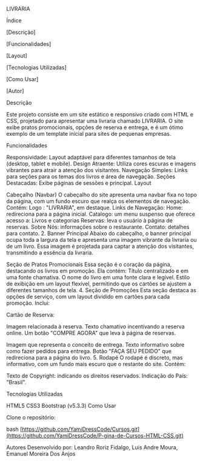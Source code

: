 LIVRARIA

Índice

[Descrição]

[Funcionalidades]

[Layout]

[Tecnologias Utilizadas]

[Como Usar]

[Autor]

Descrição

Este projeto consiste em um site estático e responsivo criado com HTML e CSS, projetado para apresentar uma livraria chamado LIVRARIA. O site exibe pratos promocionais, opções de reserva e entrega, e é um ótimo exemplo de um template inicial para sites de pequenas empresas.

Funcionalidades

Responsividade: Layout adaptável para diferentes tamanhos de tela (desktop, tablet e mobile).
Design Atraente: Utiliza cores escuras e imagens vibrantes para atrair a atenção dos visitantes.
Navegação Simples: Links para seções para os temas dos livros e área de navegação.
Seções Destacadas: Exibe páginas de sessões e principal.
Layout

Cabeçalho (Navbar) O cabeçalho do site apresenta uma navbar fixa no topo da página, com um fundo escuro que realça os elementos de navegação. Contém:
Logo : "LIVRARIA", em destaque. Links de Navegação: Home: redireciona para a página inicial. Catalogo: um menu suspenso que oferece acesso a: Livros e categorias Reservas: leva o usuário à página de reservas. Sobre Nós: informações sobre o restaurante. Contato: detalhes para contato. 2. Banner Principal Abaixo do cabeçalho, o banner principal ocupa toda a largura da tela e apresenta uma imagem vibrante da livraria ou de um livro. Essa imagem é projetada para captar a atenção dos visitantes, transmitindo a essência da livraria.

Seção de Pratos Promocionais Essa seção é o coração da página, destacando os livros em promoção. Ela contém:
Título centralizado e em uma fonte chamativa. O nome do livro em uma fonte clara e legível. Estilo de exibição em um layout flexível, permitindo que os cartões se ajustem a diferentes tamanhos de tela. 4. Seção de Promoções Esta seção destaca as opções de serviço, com um layout dividido em cartões para cada promoção. Inclui:

Cartão de Reserva:

Imagem relacionada à reserva. Texto chamativo incentivando a reserva online. Um botão "COMPRE AGORA" que leva à página de reservas.

Imagem que representa o conceito de entrega. Texto informativo sobre como fazer pedidos para entrega. Botão "FAÇA SEU PEDIDO" que redireciona para a página do livro. 5. Rodapé O rodapé é discreto, mas informativo, com um fundo mais escuro que o restante do site. Contém:

Texto de Copyright: indicando os direitos reservados. Indicação do País: "Brasil".

Tecnologias Utilizadas

HTML5
CSS3
Bootstrap (v5.3.3)
Como Usar

Clone o repositório:

bash [https://github.com/YamiDressCode/Cursos.git](https://github.com/YamiDressCode/P-gina-de-Cursos-HTML-CSS.git)

Autores Desenvolvido por: Leandro Roriz Fidalgo, Luis Andre Moura, Emanuel Moreira Dos Anjos

